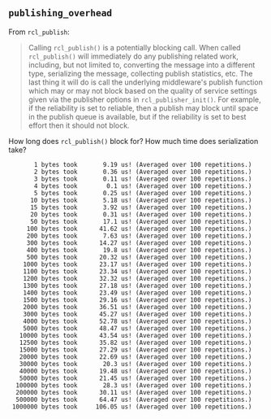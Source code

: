 ## `publishing_overhead`
From `rcl_publish`: 
> Calling `rcl_publish()` is a potentially blocking call.
> When called `rcl_publish()` will immediately do any publishing related work, including, but not limited to,
> converting the message into a different type, serializing the message, collecting publish statistics, etc.
> The last thing it will do is call the underlying middleware's publish function which may or may not block based on
> the quality of service settings given via the publisher options in `rcl_publisher_init()`.
> For example, if the reliability is set to reliable, then a publish may block until space in the publish queue is
> available, but if the reliability is set to best effort then it should not block.

How long does `rcl_publish()` block for? How much time does serialization take?

```
       1 bytes took       9.19 us! (Averaged over 100 repetitions.)
       2 bytes took       0.36 us! (Averaged over 100 repetitions.)
       3 bytes took       0.11 us! (Averaged over 100 repetitions.)
       4 bytes took        0.1 us! (Averaged over 100 repetitions.)
       5 bytes took       0.25 us! (Averaged over 100 repetitions.)
      10 bytes took       5.18 us! (Averaged over 100 repetitions.)
      15 bytes took       3.92 us! (Averaged over 100 repetitions.)
      20 bytes took       0.31 us! (Averaged over 100 repetitions.)
      50 bytes took       17.1 us! (Averaged over 100 repetitions.)
     100 bytes took      41.62 us! (Averaged over 100 repetitions.)
     200 bytes took       7.63 us! (Averaged over 100 repetitions.)
     300 bytes took      14.27 us! (Averaged over 100 repetitions.)
     400 bytes took       19.8 us! (Averaged over 100 repetitions.)
     500 bytes took      20.32 us! (Averaged over 100 repetitions.)
    1000 bytes took      23.17 us! (Averaged over 100 repetitions.)
    1100 bytes took      23.34 us! (Averaged over 100 repetitions.)
    1200 bytes took      32.32 us! (Averaged over 100 repetitions.)
    1300 bytes took      27.18 us! (Averaged over 100 repetitions.)
    1400 bytes took      23.49 us! (Averaged over 100 repetitions.)
    1500 bytes took      29.16 us! (Averaged over 100 repetitions.)
    2000 bytes took      36.51 us! (Averaged over 100 repetitions.)
    3000 bytes took      45.27 us! (Averaged over 100 repetitions.)
    4000 bytes took      52.78 us! (Averaged over 100 repetitions.)
    5000 bytes took      48.47 us! (Averaged over 100 repetitions.)
   10000 bytes took      43.54 us! (Averaged over 100 repetitions.)
   12500 bytes took      35.82 us! (Averaged over 100 repetitions.)
   15000 bytes took      27.29 us! (Averaged over 100 repetitions.)
   20000 bytes took      22.69 us! (Averaged over 100 repetitions.)
   30000 bytes took       20.3 us! (Averaged over 100 repetitions.)
   40000 bytes took      19.48 us! (Averaged over 100 repetitions.)
   50000 bytes took      21.45 us! (Averaged over 100 repetitions.)
  100000 bytes took       28.3 us! (Averaged over 100 repetitions.)
  200000 bytes took      30.11 us! (Averaged over 100 repetitions.)
  500000 bytes took      64.47 us! (Averaged over 100 repetitions.)
 1000000 bytes took     106.05 us! (Averaged over 100 repetitions.)
 ```
